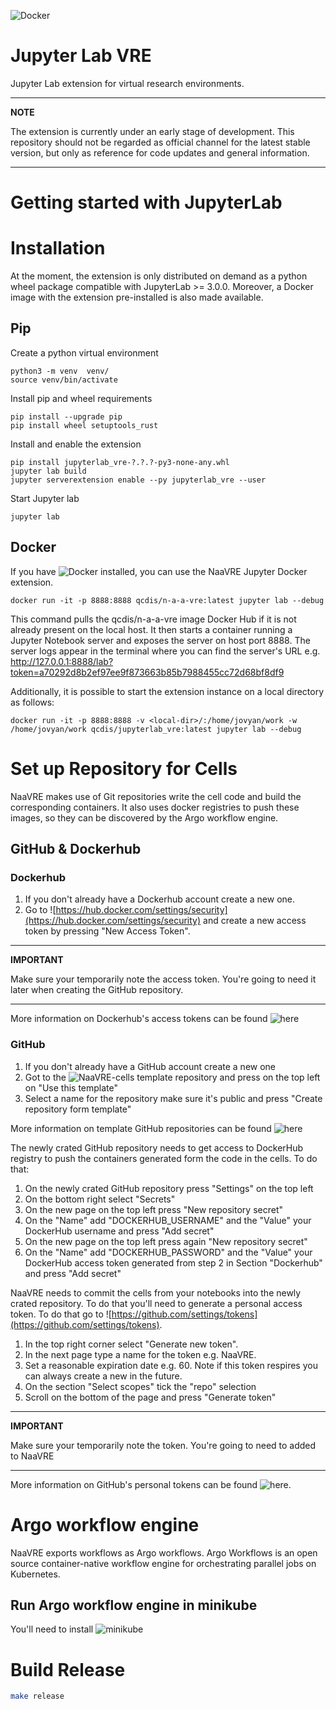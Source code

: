 ![Docker](https://github.com/qcdis-sdia/sdia-provisioner/workflows/Docker/badge.svg)
# Jupyter Lab VRE

Jupyter Lab extension for virtual research environments.

---
**NOTE**

The extension is currently under an early stage of development. This repository should not be regarded as official channel for the latest stable version, but only as reference for code updates and general information.

---
# Getting started with JupyterLab

# Installation

At the moment, the extension is only distributed on demand as a python wheel package compatible with JupyterLab >= 3.0.0. Moreover, a Docker image with the extension pre-installed is also made available.

## Pip
Create a python virtual environment 

```console
python3 -m venv  venv/
source venv/bin/activate
```
Install pip and wheel requirements

```console
pip install --upgrade pip
pip install wheel setuptools_rust
```

Install and enable the extension
```console
pip install jupyterlab_vre-?.?.?-py3-none-any.whl
jupyter lab build 
jupyter serverextension enable --py jupyterlab_vre --user
```
Start Jupyter lab 
```console
jupyter lab 
```

## Docker

If you have ![Docker installed](https://docs.docker.com/get-docker/), you can use the NaaVRE Jupyter Docker extension. 

```console
docker run -it -p 8888:8888 qcdis/n-a-a-vre:latest jupyter lab --debug
```
This command pulls the qcdis/n-a-a-vre image Docker Hub if it is not already present on the local host. It then starts a 
container running a Jupyter Notebook server and exposes the server on host port 8888. The server logs appear in the 
terminal where you can find the server's URL e.g. http://127.0.0.1:8888/lab?token=a70292d8b2ef97ee9f873663b85b7988455cc72d68bf8df9

Additionally, it is possible to start the extension instance on a local directory as follows:

```console
docker run -it -p 8888:8888 -v <local-dir>/:/home/jovyan/work -w /home/jovyan/work qcdis/jupyterlab_vre:latest jupyter lab --debug
```

# Set up Repository for Cells
NaaVRE makes use of Git repositories write the cell code and build the corresponding containers. It also uses docker 
registries to push these images, so they can be discovered by the Argo workflow engine.   
## GitHub \& Dockerhub
### Dockerhub

1. If you don't already have a Dockerhub account create a new one.
2. Go to ![https://hub.docker.com/settings/security](https://hub.docker.com/settings/security) and create a new access token by pressing "New Access Token".


---
**IMPORTANT**

Make sure your temporarily note the access token. You're going to need it later when creating the GitHub repository. 

---
More information on Dockerhub's access tokens can be found ![here](https://docs.docker.com/docker-hub/access-tokens/)

### GitHub
1. If you don't already have a GitHub account create a new one
2. Got to the ![NaaVRE-cells](https://github.com/QCDIS/NaaVRE-cells) template repository and press on the top left on "Use 
this template"
3. Select a name for the repository make sure it's public and press "Create repository form template"

More information on template GitHub repositories can be found 
![here](https://docs.github.com/en/repositories/creating-and-managing-repositories/creating-a-repository-from-a-template)

The newly crated GitHub repository needs to get access to DockerHub registry to push the containers generated form the code 
in the cells. To do that:
1. On the newly crated GitHub repository press "Settings" on the top left 
2. On the bottom right select "Secrets"
3. On the new page on the top left press "New repository secret" 
4. On the "Name" add "DOCKERHUB_USERNAME" and the "Value" your DockerHub username and press "Add secret"
5. On the new page on the top left press again "New repository secret"
6. On the "Name" add "DOCKERHUB_PASSWORD" and the "Value" your DockerHub access token generated from step 2 in Section "Dockerhub" and press "Add secret"


NaaVRE needs to commit the cells from your notebooks into the newly crated repository. To do that you'll need to generate 
a personal access token. To do that go to ![https://github.com/settings/tokens](https://github.com/settings/tokens). 
 1. In the top right corner select "Generate new token". 
 2. In the next page type a name for the token e.g. NaaVRE. 
 3. Set a reasonable expiration date e.g. 60. Note if this token respires you can always create a new in the future.
 4. On the section "Select scopes" tick the "repo" selection 
 5. Scroll on the bottom of the page and press "Generate token"
---
**IMPORTANT**

Make sure your temporarily note the token. You're going to need to added to NaaVRE

---
More information on GitHub's personal tokens can be found ![here](https://docs.github.com/en/authentication/keeping-your-account-and-data-secure/creating-a-personal-access-token).

# Argo workflow engine
NaaVRE exports workflows as Argo workflows. Argo Workflows is an open source container-native workflow engine for 
orchestrating parallel jobs on Kubernetes.
## Run Argo workflow engine in minikube 
You'll need to install ![minikube](https://minikube.sigs.k8s.io/docs/start/)


# Build Release
```bash
make release 
```